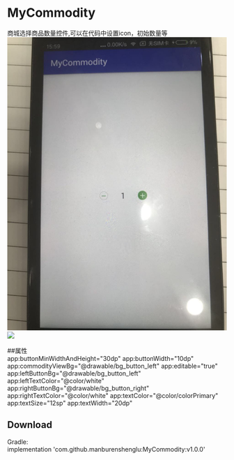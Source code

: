 # MyCommodity
商城选择商品数量控件,可以在代码中设置icon，初始数量等
![image](https://github.com/manburenshenglu/MyCommodity/raw/master/demo.jpg)
[![](https://jitpack.io/v/manburenshenglu/MyCommodity.svg)](https://jitpack.io/#manburenshenglu/MyCommodity)

##属性<br />
 app:buttonMinWidthAndHeight="30dp"
        app:buttonWidth="10dp"
        app:commodityViewBg="@drawable/bg_button_left"
        app:editable="true"
        app:leftButtonBg="@drawable/bg_button_left"
        app:leftTextColor="@color/white"
        app:rightButtonBg="@drawable/bg_button_right"
        app:rightTextColor="@color/white"
        app:textColor="@color/colorPrimary"
        app:textSize="12sp"
        app:textWidth="20dp"
## Download
Gradle:<br />
implementation 'com.github.manburenshenglu:MyCommodity:v1.0.0'
